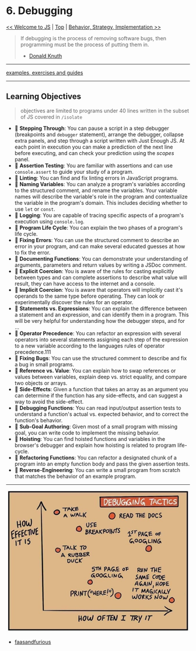 # 6. Debugging

[&lt;&lt; Welcome to JS](../welcome-to-js/README.md) \| [Top](../README.md) \| [Behavior, Strategy, Implementation &gt;&gt;](../behavior-strategy-implementation/README.md)

> If debugging is the process of removing software bugs, then programming must
> be the process of putting them in.
>
> - [Donald Knuth](https://en.wikipedia.org/wiki/Donald_Knuth)

---

[examples, exercises and guides](https://github.com/HackYourFutureBelgium/debugging)

---

## Learning Objectives

> objectives are limited to programs under 40 lines written in the subset of JS covered in `/isolate`

- 🥚 **Stepping Through**: You can pause a script in a step debugger (breakpoints and `debugger` statement), arrange the debugger, collapse extra panels, and step through a script written with Just Enough JS. At each point in execution you can make a prediction of the next line before executing, and can check your prediction using the _scopes_ panel.
- 🥚 **Assertion Testing**: You are familiar with assertions and can use `console.assert` to guide your study of a program.
- 🥚 **Linting**: You can find and fix linting errors in JavaScript programs.
- 🥚 **Naming Variables**: You can analyze a program's variables according to the structured comment, and rename the variables. Your variable names will describe the variable's role in the program and contextualize the variable in the program's domain. This includes deciding whether to use `let` or `const`.
- 🥚 **Logging**: You are capable of tracing specific aspects of a program's execution using `console.log`.
- 🥚 **Program Life Cycle**: You can explain the two phases of a program's life cycle.
- 🥚 **Fixing Errors**: You can use the structured comment to describe an error in your program, and can make several educated guesses at how to fix the error.
- 🥚 **Documenting Functions**: You can demonstrate your understanding of arguments, parameters and return values by writing a JSDoc comment.
- 🐣 **Explicit Coercion**: You is aware of the rules for casting explicitly between types and can complete assertions to describe what value will result, they can have access to the internet and a console.
- 🐣 **Implicit Coercion**: You is aware that operators will implicitly cast it's operands to the same type before operating. They can look or experimentally discover the rules for an operator.
- 🐣 **Statements vs. Expressions**: You can explain the difference between a statement and an expression, and can identify them in a program. This will be very helpful for understanding how the debugger steps, and for ...
- 🐣 **Operator Precedence**: You can refactor an expression with several operators into several statements assigning each step of the expression to a new variable according to the languages rules of operator precedence.111
- 🐣 **Fixing Bugs**: You can use the structured comment to describe and fix a bug in small programs.
- 🐣 **Reference vs. Value**: You can explain how to swap references or values between variables, explain deep vs. strict equality, and compare two objects or arrays.
- 🐣 **Side-Effects**: Given a function that takes an array as an argument you can determine if the function has any side-effects, and can suggest a way to avoid the side-effect.
- 🐣 **Debugging Functions**: You can read input/output assertion tests to understand a function's actual vs. expected behavior, and to correct the function's behavior.
- 🐥 **Sub-Goal Authoring**: Given most of a small program with missing goal, you can write code to implement the missing behavior.
- 🐥 **Hoisting**: You can find hoisted functions and variables in the browser's debugger and explain how hoisting is related to program life-cycle.
- 🐔 **Refactoring Functions**: You can refactor a designated chunk of a program into an empty function body and pass the given assertion tests.
- 🐔 **Reverse-Engineering**: You can write a small program from scratch that matches the behavior of an example program.

---

![Debugging Tactics](./assets/faasandfurious-debugging.png)

- [faasandfurious](https://faasandfurious.com/71)
